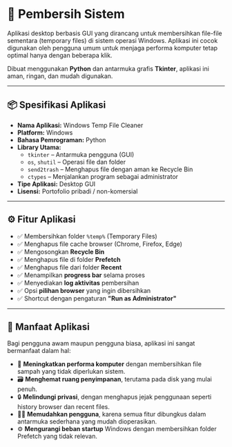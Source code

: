 # 🧹 Pembersih Sistem

Aplikasi desktop berbasis GUI yang dirancang untuk membersihkan file-file sementara (temporary files) di sistem operasi Windows. Aplikasi ini cocok digunakan oleh pengguna umum untuk menjaga performa komputer tetap optimal hanya dengan beberapa klik.

Dibuat menggunakan **Python** dan antarmuka grafis **Tkinter**, aplikasi ini aman, ringan, dan mudah digunakan.

---

## 📦 Spesifikasi Aplikasi

- **Nama Aplikasi:** Windows Temp File Cleaner
- **Platform:** Windows
- **Bahasa Pemrograman:** Python
- **Library Utama:**
  - `tkinter` – Antarmuka pengguna (GUI)
  - `os`, `shutil` – Operasi file dan folder
  - `send2trash` – Menghapus file dengan aman ke Recycle Bin
  - `ctypes` – Menjalankan program sebagai administrator
- **Tipe Aplikasi:** Desktop GUI
- **Lisensi:** Portofolio pribadi / non-komersial

---

## ⚙️ Fitur Aplikasi

- ✅ Membersihkan folder `%temp%` (Temporary Files)
- ✅ Menghapus file cache browser (Chrome, Firefox, Edge)
- ✅ Mengosongkan **Recycle Bin**
- ✅ Menghapus file di folder **Prefetch**
- ✅ Menghapus file dari folder **Recent**
- ✅ Menampilkan **progress bar** selama proses
- ✅ Menyediakan **log aktivitas** pembersihan
- ✅ Opsi **pilihan browser** yang ingin dibersihkan
- ✅ Shortcut dengan pengaturan **"Run as Administrator"**

---

## 🧠 Manfaat Aplikasi

Bagi pengguna awam maupun pengguna biasa, aplikasi ini sangat bermanfaat dalam hal:

- 🚀 **Meningkatkan performa komputer** dengan membersihkan file sampah yang tidak diperlukan sistem.
- 🗃️ **Menghemat ruang penyimpanan**, terutama pada disk yang mulai penuh.
- 🔒 **Melindungi privasi**, dengan menghapus jejak penggunaan seperti history browser dan recent files.
- 🧑‍💻 **Memudahkan pengguna**, karena semua fitur dibungkus dalam antarmuka sederhana yang mudah dioperasikan.
- ⚙️ **Mengurangi beban startup** Windows dengan membersihkan folder Prefetch yang tidak relevan.
